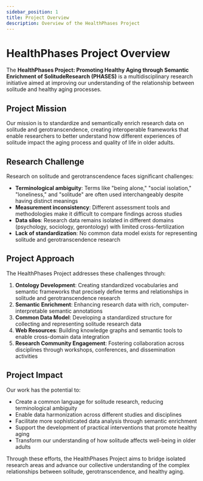 ```yaml
---
sidebar_position: 1
title: Project Overview
description: Overview of the HealthPhases Project
---
```


# HealthPhases Project Overview

The **HealthPhases Project: Promoting Healthy Aging through Semantic Enrichment of SolitudeResearch (PHASES)** is a multidisciplinary research initiative aimed at improving our understanding of the relationship between solitude and healthy aging processes.

## Project Mission

Our mission is to standardize and semantically enrich research data on solitude and gerotranscendence, creating interoperable frameworks that enable researchers to better understand how different experiences of solitude impact the aging process and quality of life in older adults.

## Research Challenge

Research on solitude and gerotranscendence faces significant challenges:

- **Terminological ambiguity**: Terms like "being alone," "social isolation," "loneliness," and "solitude" are often used interchangeably despite having distinct meanings
- **Measurement inconsistency**: Different assessment tools and methodologies make it difficult to compare findings across studies
- **Data silos**: Research data remains isolated in different domains (psychology, sociology, gerontology) with limited cross-fertilization
- **Lack of standardization**: No common data model exists for representing solitude and gerotranscendence research

## Project Approach

The HealthPhases Project addresses these challenges through:

1. **Ontology Development**: Creating standardized vocabularies and semantic frameworks that precisely define terms and relationships in solitude and gerotranscendence research
2. **Semantic Enrichment**: Enhancing research data with rich, computer-interpretable semantic annotations
3. **Common Data Model**: Developing a standardized structure for collecting and representing solitude research data
4. **Web Resources**: Building knowledge graphs and semantic tools to enable cross-domain data integration
5. **Research Community Engagement**: Fostering collaboration across disciplines through workshops, conferences, and dissemination activities

## Project Impact

Our work has the potential to:

- Create a common language for solitude research, reducing terminological ambiguity
- Enable data harmonization across different studies and disciplines
- Facilitate more sophisticated data analysis through semantic enrichment
- Support the development of practical interventions that promote healthy aging
- Transform our understanding of how solitude affects well-being in older adults

Through these efforts, the HealthPhases Project aims to bridge isolated research areas and advance our collective understanding of the complex relationships between solitude, gerotranscendence, and healthy aging. 